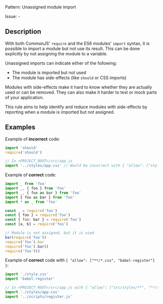 Pattern: Unassigned module import

Issue: -

## Description

With both CommonJS' `require` and the ES6 modules' `import` syntax, it is possible to import a module but not use its result. This can be done explicitly by not assigning the module to a variable. 

Unassigned imports can indicate either of the following:
- The module is imported but not used
- The module has side-effects (like `should` or CSS imports)

Modules with side-effects make it hard to know whether they are actually used or can be removed. They can also make it harder to test or mock parts of your application.

This rule aims to help identify and reduce modules with side-effects by reporting when a module is imported but not assigned.

## Examples

Example of **incorrect** code:
```js
import 'should'
require('should')

// In <PROJECT_ROOT>/src/app.js
import '../styles/app.css' // Would be incorrect with { "allow": ["styles/*.css"] }
```

Example of **correct** code:
```js
import _ from 'foo'
import _, { foo } from 'foo'
import _, { foo as bar } from 'foo'
import { foo as bar } from 'foo'
import * as _ from 'foo'

const _ = require('foo')
const { foo } = require('foo')
const { foo: bar } = require('foo')
const [a, b] = require('foo')

// Module is not assigned, but it is used
bar(require('foo'))
require('foo').bar
require('foo').bar()
require('foo')()
```

Example of **correct** code with `{ "allow": ["**/*.css", "babel-register"] }`:
```js
import './style.css'
import 'babel-register'

// In <PROJECT_ROOT>/src/app.js with { "allow": ["src/styles/**", "**/scripts/*.js"] }
import './styles/app.css'
import '../scripts/register.js'
```